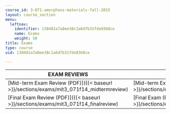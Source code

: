 ```yaml
---
course_id: 3-071-amorphous-materials-fall-2015
layout: course_section
menu:
  leftnav:
    identifier: 130481a7a0ee38c1a6d7b31fda93b8ce
    name: Exams
    weight: 50
title: Exams
type: course
uid: 130481a7a0ee38c1a6d7b31fda93b8ce

---
```


| EXAM REVIEWS | EXAMS | EXAM SOLUTIONS |
| --- | --- | --- |
| [Mid-term Exam Review (PDF)]({{< baseurl >}}/sections/exams/mit3_071f14_midtermreview) | [Mid-term Exam (PDF)]({{< baseurl >}}/sections/exams/mit3_071f14_exam_i) | [Mid-term Exam Solutions (PDF)]({{< baseurl >}}/sections/exams/mit3_071f14_examisolutio) |
| [Final Exam Review (PDF)]({{< baseurl >}}/sections/exams/mit3_071f14_finalreview) | [Final Exam (PDF)]({{< baseurl >}}/sections/exams/mit3_071f14_exam_ii) | [Final Exam Solutions (PDF)]({{< baseurl >}}/sections/exams/mit3_071f14_examiisoluti)